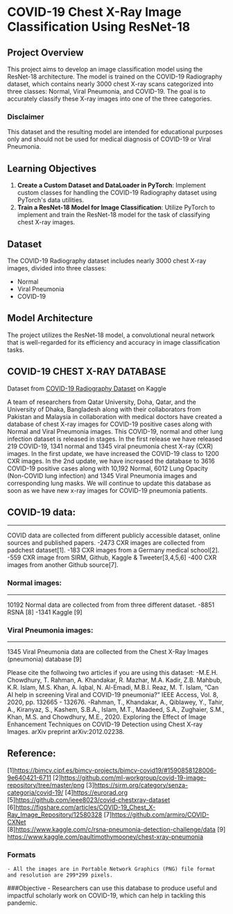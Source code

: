 # COVID-19 Chest X-Ray Image Classification Using ResNet-18

## Project Overview
This project aims to develop an image classification model using the ResNet-18 architecture. The model is trained on the COVID-19 Radiography dataset, which contains nearly 3000 chest X-ray scans categorized into three classes: Normal, Viral Pneumonia, and COVID-19. The goal is to accurately classify these X-ray images into one of the three categories.

### Disclaimer
This dataset and the resulting model are intended for educational purposes only and should not be used for medical diagnosis of COVID-19 or Viral Pneumonia.

## Learning Objectives
1. **Create a Custom Dataset and DataLoader in PyTorch**: Implement custom classes for handling the COVID-19 Radiography dataset using PyTorch's data utilities.
2. **Train a ResNet-18 Model for Image Classification**: Utilize PyTorch to implement and train the ResNet-18 model for the task of classifying chest X-ray images.

## Dataset
The COVID-19 Radiography dataset includes nearly 3000 chest X-ray images, divided into three classes:
- Normal
- Viral Pneumonia
- COVID-19

## Model Architecture
The project utilizes the ResNet-18 model, a convolutional neural network that is well-regarded for its efficiency and accuracy in image classification tasks.



## COVID-19 CHEST X-RAY DATABASE
Dataset from [COVID-19 Radiography Dataset](https://www.kaggle.com/tawsifurrahman/covid19-radiography-database) on Kaggle

A team of researchers from Qatar University, Doha, Qatar, and the University of Dhaka, Bangladesh along with their collaborators from Pakistan and Malaysia in collaboration with medical doctors have created a database of chest X-ray images for COVID-19 positive cases along with Normal and Viral Pneumonia images. This COVID-19, normal and other lung infection dataset is released in stages. In the first release we have released 219 COVID-19, 1341 normal and 1345 viral pneumonia chest X-ray (CXR) images. In the first update, we have increased the COVID-19 class to 1200 CXR images. In the 2nd update, we have increased the database to 3616 COVID-19 positive cases along with 10,192 Normal, 6012 Lung Opacity (Non-COVID lung infection) and 1345 Viral Pneumonia images and corresponding lung masks. We will continue to update this database as soon as we have new x-ray images for COVID-19 pneumonia patients.  


## COVID-19 data:
-----------------------
COVID data are collected from different publicly accessible dataset, online sources and published papers.
-2473 CXR images are collected from padchest dataset[1].
-183 CXR images from a Germany medical school[2].
-559 CXR image from SIRM, Github, Kaggle & Tweeter[3,4,5,6]
-400 CXR images from another Github source[7].


### Normal images:
---------------------------------------- 
10192 Normal data are collected from from three different dataset.
-8851 RSNA [8]
-1341 Kaggle [9]


### Viral Pneumonia images:
---------------------------------------- 
1345 Viral Pneumonia data are collected from  the Chest X-Ray Images (pneumonia) database [9]

Please cite the follwoing two articles if you are using this dataset:
-M.E.H. Chowdhury, T. Rahman, A. Khandakar, R. Mazhar, M.A. Kadir, Z.B. Mahbub, K.R. Islam, M.S. Khan, A. Iqbal, N. Al-Emadi, M.B.I. Reaz, M. T. Islam, “Can AI help in screening Viral and COVID-19 pneumonia?” IEEE Access, Vol. 8, 2020, pp. 132665 - 132676.
-Rahman, T., Khandakar, A., Qiblawey, Y., Tahir, A., Kiranyaz, S., Kashem, S.B.A., Islam, M.T., Maadeed, S.A., Zughaier, S.M., Khan, M.S. and Chowdhury, M.E., 2020. Exploring the Effect of Image Enhancement Techniques on COVID-19 Detection using Chest X-ray Images. arXiv preprint arXiv:2012.02238.

## Reference:
[1]https://bimcv.cipf.es/bimcv-projects/bimcv-covid19/#1590858128006-9e640421-6711 
[2]https://github.com/ml-workgroup/covid-19-image-repository/tree/master/png 
[3]https://sirm.org/category/senza-categoria/covid-19/ 
[4]https://eurorad.org 
[5]https://github.com/ieee8023/covid-chestxray-dataset 
[6]https://figshare.com/articles/COVID-19_Chest_X-Ray_Image_Repository/12580328 
[7]https://github.com/armiro/COVID-CXNet   
[8]https://www.kaggle.com/c/rsna-pneumonia-detection-challenge/data 
[9] https://www.kaggle.com/paultimothymooney/chest-xray-pneumonia 


### Formats
    - All the images are in Portable Network Graphics (PNG) file format and resolution are 299*299 pixels.

###Objective
    -  Researchers can use this database to produce useful and impactful scholarly work on COVID-19, which can help in tackling this pandemic. 





